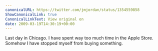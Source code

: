 ```yaml
---
canonicalURL: https://twitter.com/jmjordan/status/1354559858
ShowCanonicalLink: true
CanonicalLinkText: View original on
date: 2009-03-19T14:30:19+00:00
---
```

Last day in Chicago. I have spent way too much time in the Apple Store. Somehow I have stopped myself from buying something.